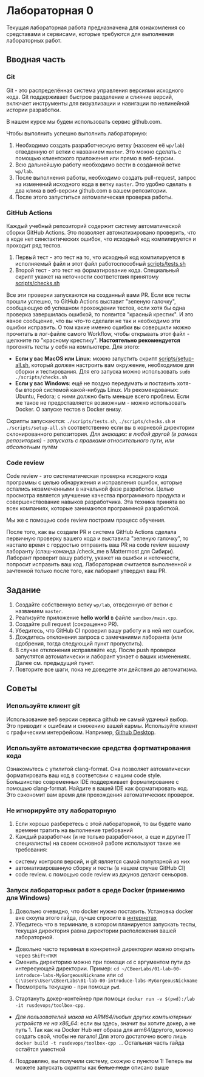 # Лабораторная 0

Текущая лабораторная работа предназначена для ознакомления со средставами и сервисами, которые требуются для выполнения лабораторных работ.

## Вводная часть

### Git
Git - это распределённая система управления версиями исходного кода. Git поддерживает быстрое разделение и слияние версий, включает инструменты для визуализации и навигации по нелинейной истории разработки.

В нашем курсе мы будем использовать сервис github.com.

Чтобы выполнить успешно выполнить лабораторную:
1. Необходимо создать разработческую ветку (назовем её `wp/lab`) отведенную от ветки с названием `master`. Это можно сделать с помощью клиентского приложения или прямо в веб-версии.
1. Всю дальнейшую работу необходимо вести в созданной ветке `wp/lab`.
1. После выполнения работы, необходимо создать pull-request, запрос на изменений исходного кода в ветку `master`. Это удобно сделать в два клика в веб-версии github.com в вашем репозитории.
1. После этого запуститься автоматическая проверка работы.

### GitHub Actions
Каждый учебный репозиторий содержит систему автоматической сборки GitHub Actions. Это позволяет автоматизировано проверить, что в коде нет синктактических ошибок, что исходный код компилируется и проходит ряд тестов.

1. Первый тест - это тест на то, что исходный код компилируется в исполняемый файл и этот файл работоспособный [scripts/tests.sh](https://github.com/bmstu-iu8-cpp-sem-1/lab-00-introduce-labs/blob/master/scripts/tests.sh)
2. Второй тест - это тест на форматирование кода. Специальный скрипт укажет на неточности соответствия принятому [scripts/checks.sh](https://github.com/bmstu-iu8-cpp-sem-1/lab-00-introduce-labs/blob/master/scripts/checks.sh)

Все эти проверки запускаются на созданный вами PR. Если все тесты прошли успешно, то GitHub Actions выставит "зеленую галочку", сообщающую об успешном прохождении тестов, если хотя бы одна проверка завершилась ошибкой, то появится "красный крестик". И это явное сообщение, что вы что-то сделали не так и необходимо эти ошибки исправить. О том какие именно ошибки вы совершили можно прочитать в лог-файле самого Workflow, чтобы открывать этот файл - щелкните по "красному крестику".
__Настоятельно рекомендуется__ прогонять тесты у себя на компьютере. Для этого:
- __Если у вас MacOS или Linux__: можно запустить скрипт [scripts/setup-all.sh](https://github.com/bmstu-iu8-cpp-sem-1/lab-00-introduce-labs/blob/master/scripts/setup-all.sh), который должен настроить вам окружение, необходимое для сборки и тестирования. Для его запуска можно использовать `sudo ./scripts/checks.sh`
- __Если у вас Windows__: ещё не поздно передумать и поставить хотя-бы второй системой какой-нибудь Linux. Из рекомендованых: Ubuntu, Fedora; с ними должно быть меньше всего проблем. Если же такое не предоставляется возможным - можно использовать Docker. О запуске тестов в Docker внизу.

Скрипты запускаются: `./scripts/tests.sh`, `./scripts/checks.sh` и `./scripts/setup-all.sh` соответственно если вы в корневой директории склонированного репозитория.
_Для знающих: в любой другой (в рамках репозитория) - запускать с правками относительного пути, или абсолютным путём_

### Code review

Code review - это систематическая проверка исходного кода программы с целью обнаружения и исправления ошибок, которые остались незамеченными в начальной фазе разработки. Целью просмотра является улучшение качества программного продукта и совершенствование навыков разработчика. Эта техника принята во всех компаниях, которые занимаются программной разработкой.

Мы же с помощью code review построим процесс обучения.

После того, как вы создали PR и система GitHub Actions сделала первичную проверку вашего кода и выставила "зеленую галочку", то настало время с гордостью отправить ваш PR на code review вашему лаборанту (слэш-команда /check_me в Mattermost для Сибири). Лаборант проверит вашу работу, укажет на ошибки и неточности, попросит исправить ваш код. Лабораторная считается выполненной и зачтенной только после того, как лаборант утвердил ваш PR.

## Задание
1. Создайте собственную ветку `wp/lab`, отведенную от ветки с названием `master`.
1. Реализуйте приложение **hello world** в файле `sandbox/main.cpp`.
1. Создайте pull request (сокращенно PR).
1. Убедитесь, что GitHub CI проверил вашу работу и в ней нет ошибок.
1. Дождитесь отклонения запроса с замечаниями лаборанта (или одобрения, тогда следующий пункт пропустить).
1. В случае отклонения исправляйте код. После push проверки запустятся автоматически и лаборант узнает о ваших изменениях. Далее см. предыдущий пункт.
1. Повторите все шаги, пока не доведете эти действия до автоматизма.

## Советы

### Используйте клиент git
Использование веб версии сервиса github не самый удачный выбор. Это приводит к ошибкам и снижению вашей кармы.
Используйте клиент с графическим интерфейсом. Например, [Github Desktop](https://desktop.github.com/).

### Используйте автоматические средства фортматирования кода
Ознакомьтесь с утилитой clang-format. Она позволяет автоматически форматировать ваш код в соответсвии с нашим code style.
Большинство современных IDE поддерживает форматирование с помощью clang-format.
Найдите в вашей IDE как форматировать код. Это сэкономит вам время для прохождения автоматических проверок.

### Не игнорируйте эту лабораторную
1. Если хорошо разберетесь с этой лабораторной, то вы будете мало времени тратить на выполнение требований
2. Каждый разработчик (и не только разработчики, а еще и другие IT специалисты) на своем основной работе используют такие же требования:
* систему контроля версий, и git является самой популярной из них
* автоматизированную сборку и тесты (в нашем случае GitHub CI)
* code review. с помощью code review из джунов делают сеньоров.

### Запуск лабораторных работ в среде Docker (применимо для Windows)
1. Довольно очевидно, что docker нужно поставить. Установка docker вне скоупа этого гайда, лучше спросите в [интернетах](https://www.docker.com/)
2. Убедитесь что в терминале, в котором планируется запускать тесты, текущая директория равна директории расположения вашей лабораторной.
- Довольно часто терминал в конкретной директории можно открыть через `Shift+ПКМ`
- Сменить директорию можно при помощи `cd` с аргументом пути до интересующей директории. Пример: `cd ~/CBeerLabs/01-lab-00-introduce-labs-MyGorgeousNickname` или `cd C:\Users\User\CBeerLabs\01-lab-00-introduce-labs-MyGorgeousNickname`
- Посмотреть текущую - при помощи `pwd`.
3. Стартануть докер-контейнер при помощи `docker run -v $(pwd):/lab -it rusdevops/toolbox-cpp`.
- _Для пользователей маков на ARM64/любых других компьютерных устройств не на x86_64_: если вы здесь, значит вы хотите докер, а не путь 1. Так как на Docker Hub нет образа для arm64/другого, можно создать свой, чтобы не лагало! Для этого достаточно всего лишь `docker build -t rusdevops/toolbox-cpp .`. Остальная часть гайда остаётся уместной
4. Поздравляю, вы получили систему, схожую с пунктом 1! Теперь вы можете запускать скрипты как ~~белые люди~~ описано выше
